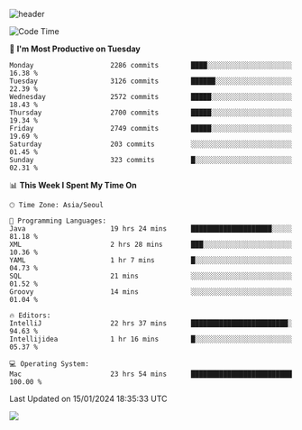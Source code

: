 ![header](https://capsule-render.vercel.app/api?type=Egg&color=timeAuto&height=300&section=header&text=PoPo&fontSize=90&animation=fadeIn)

  <!--START_SECTION:waka-->
![Code Time](http://img.shields.io/badge/Code%20Time-1%2C381%20hrs%2043%20mins-blue)

📅 **I'm Most Productive on Tuesday** 

```text
Monday                   2286 commits        ████░░░░░░░░░░░░░░░░░░░░░   16.38 % 
Tuesday                  3126 commits        ██████░░░░░░░░░░░░░░░░░░░   22.39 % 
Wednesday                2572 commits        █████░░░░░░░░░░░░░░░░░░░░   18.43 % 
Thursday                 2700 commits        █████░░░░░░░░░░░░░░░░░░░░   19.34 % 
Friday                   2749 commits        █████░░░░░░░░░░░░░░░░░░░░   19.69 % 
Saturday                 203 commits         ░░░░░░░░░░░░░░░░░░░░░░░░░   01.45 % 
Sunday                   323 commits         █░░░░░░░░░░░░░░░░░░░░░░░░   02.31 % 
```


📊 **This Week I Spent My Time On** 

```text
🕑︎ Time Zone: Asia/Seoul

💬 Programming Languages: 
Java                     19 hrs 24 mins      ████████████████████░░░░░   81.18 % 
XML                      2 hrs 28 mins       ███░░░░░░░░░░░░░░░░░░░░░░   10.36 % 
YAML                     1 hr 7 mins         █░░░░░░░░░░░░░░░░░░░░░░░░   04.73 % 
SQL                      21 mins             ░░░░░░░░░░░░░░░░░░░░░░░░░   01.52 % 
Groovy                   14 mins             ░░░░░░░░░░░░░░░░░░░░░░░░░   01.04 % 

🔥 Editors: 
IntelliJ                 22 hrs 37 mins      ████████████████████████░   94.63 % 
Intellijidea             1 hr 16 mins        █░░░░░░░░░░░░░░░░░░░░░░░░   05.37 % 

💻 Operating System: 
Mac                      23 hrs 54 mins      █████████████████████████   100.00 % 
```


 Last Updated on 15/01/2024 18:35:33 UTC
<!--END_SECTION:waka-->



<img src="https://capsule-render.vercel.app/api?type=Egg&color=timeAuto&height=300&section=footer&text=PoPo&fontSize=90&animation=fadeIn&reversal=true" />

